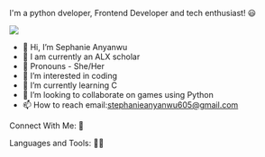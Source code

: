 I'm a python dveloper, Frontend Developer and tech enthusiast! 😃

![](https://github.com/lifeofstephanie/stephanieAnyanwu/blob/main/alot_of_work_emoticons_by_phaethorn.gif)

- 👋 Hi, I’m Sephanie Anyanwu
- 🎉 I am currently an ALX scholar
- 👗 Pronouns - She/Her
- 👀 I’m interested in coding
- 🌱 I’m currently learning C
- 💞️ I’m looking to collaborate on games using Python
- 📫 How to reach email:stephanieanyanwu605@gmail.com

Connect With Me: 🤝


Languages and Tools: 🧑‍💻



<!---
stephanieAnyanwu/stephanieAnyanwu is a ✨ special ✨ repository because its `README.md` (this file) appears on your GitHub profile.
You can click the Preview link to take a look at your changes.
--->
